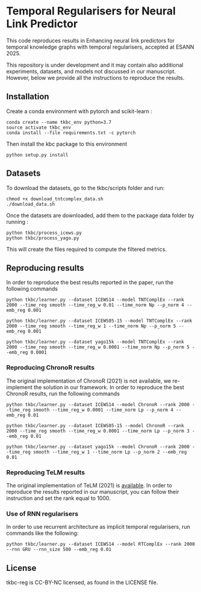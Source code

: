 # 
# Temporal Regularisers for Neural Link Predictor
This code reproduces results in Enhancing neural link predictors for temporal knowledge graphs with temporal regularisers, accepted at ESANN 2025.  

This repository is under development and it may contain also additional experiments, datasets, and models not discussed in our manuscript. However, below we provide all the instructions to reproduce the results.

## Installation
Create a conda environment with pytorch and scikit-learn :
```
conda create --name tkbc_env python=3.7
source activate tkbc_env
conda install --file requirements.txt -c pytorch
```

Then install the kbc package to this environment
```
python setup.py install
```

## Datasets

To download the datasets, go to the tkbc/scripts folder and run:
```
chmod +x download_tntcomplex_data.sh
./download_data.sh
```

Once the datasets are downloaded, add them to the package data folder by running :
```
python tkbc/process_icews.py
python tkbc/process_yago.py
```

This will create the files required to compute the filtered metrics.

## Reproducing results

In order to reproduce the best results reported in the paper, run the following commands

```
python tkbc/learner.py --dataset ICEWS14 --model TNTComplEx --rank 2000 --time_reg smooth --time_reg_w 0.01 --time_norm Np --p_norm 4 --emb_reg 0.001

python tkbc/learner.py --dataset ICEWS05-15 --model TNTComplEx --rank 2000 --time_reg smooth --time_reg_w 1 --time_norm Np --p_norm 5 --emb_reg 0.001

python tkbc/learner.py --dataset yago15k --model TNTComplEx --rank 2000 --time_reg smooth --time_reg_w 0.0001 --time_norm Np --p_norm 5 --emb_reg 0.0001 
```

### Reproducing ChronoR results
The original implementation of ChronoR (2021) is not available, we re-implement the solution in our framework. In order to reproduce the best ChronoR results, run the following commands

```
python tkbc/learner.py --dataset ICEWS14 --model ChronoR --rank 2000 --time_reg smooth --time_reg_w 0.0001 --time_norm Lp --p_norm 4 --emb_reg 0.01

python tkbc/learner.py --dataset ICEWS05-15 --model ChronoR --rank 2000 --time_reg smooth --time_reg_w 0.0001 --time_norm Lp --p_norm 3 --emb_reg 0.01

python tkbc/learner.py --dataset yago15k --model ChronoR --rank 2000 --time_reg smooth --time_reg_w 1 --time_norm Lp --p_norm 2 --emb_reg 0.01 
```

### Reproducing TeLM results
The original implementation of TeLM (2021) is [available](https://github.com/soledad921/TeLM). In order to reproduce the results reported in our manuscript, you can follow their instruction and set the rank equal to 1000.

### Use of RNN regularisers
In order to use recurrent architecture as implicit temporal regularisers, run commands like the following:
```
python tkbc/learner.py --dataset ICEWS14 --model RTComplEx --rank 2000 --rnn GRU --rnn_size 500 --emb_reg 0.01
```




## License
tkbc-reg is CC-BY-NC licensed, as found in the LICENSE file.
